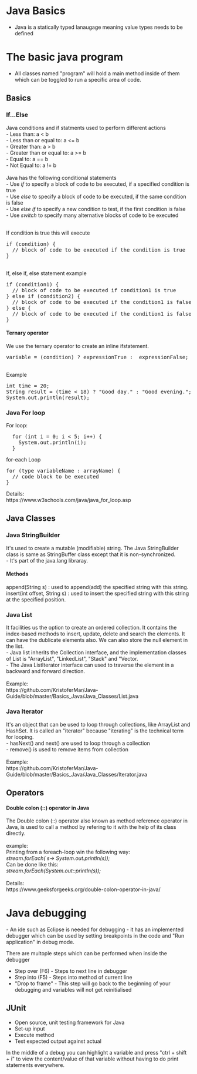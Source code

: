<h1>Java Basics</h1>

- Java is a statically typed lanaugage meaning value types needs to be defined

<h1>The basic java program</h1>

- All classes named "program" will hold a main method inside of them which can be toggled to run a specific area of code.

<!-- Java Basics -->
<h2>Basics</h2>

<h3>If...Else</h3>
Java conditions and if statments used to perform different actions<br>
- Less than: a < b <br>
- Less than or equal to: a <= b <br>
- Greater than: a > b <br>
- Greater than or equal to: a >= b <br>
- Equal to: a == b <br>
- Not Equal to: a != b <br>

<br>
Java has the following conditional statements<br>
- Use <i>if</i> to specify a block of code to be executed, if a specified condition is true <br>
- Use <i>else</i> to specify a block of code to be executed, if the same condition is false <br>
- Use <i>else if</i> to specify a new condition to test, if the first condition is false <br>
- Use <i>switch</i> to specify many alternative blocks of code to be executed <br>
<br>

If condition is true this will execute <br>
<pre>
if (condition) {
  // block of code to be executed if the condition is true
}
</pre>

<br>
If, else if, else statement example <br>
<pre>
if (condition1) {
  // block of code to be executed if condition1 is true
} else if (condition2) {
  // block of code to be executed if the condition1 is false and condition2 is true
} else {
  // block of code to be executed if the condition1 is false and condition2 is false
}
</pre>

<h4>Ternary operator</h4>
We use the ternary operator to create an inline ifstatement. <br>
<pre>
variable = (condition) ? expressionTrue :  expressionFalse;
</pre><br>
Example<br>
<pre>
int time = 20;
String result = (time < 18) ? "Good day." : "Good evening.";
System.out.println(result);
</pre>





<h3>Java For loop</h3>
For loop: <br>
<pre>
  for (int i = 0; i < 5; i++) {
    System.out.println(i);
  }
</pre>
<p>for-each Loop</p>
<pre>
for (type variableName : arrayName) {
  // code block to be executed
}
</pre>
Details: <br>
https://www.w3schools.com/java/java_for_loop.asp


<!-- Java Classes -->
<h2>Java Classes</h2>
<h3>Java StringBuilder</h3>
It's used to create a mutable (modifiable) string. The Java StringBuilder class is same as StringBuffer class except that it is non-synchronized. <br>
- It's part of the java.lang libraray. <br>
<h4>Methods</h4>
append(String s)             : used to append(add) the specified string with this string. <br>
insert(int offset, String s) : used to insert the specified string with this string at the specified position. <br>

<h3>Java List</h3>
 It facilities us the option to create an ordered collection. It contains the index-based methods to insert, update, delete and search the elements. It can have the dublicate elements also. We can also store the null element in the list. <br>
- Java list inherits the Collection interface, and the implementation classes of List is "ArrayList", "LinkedList", "Stack" and "Vector. <br>
- The Java ListIterator interface can used to traverse the element in a backward and forward direction. <br>
<br>
Example: <br>
https://github.com/KristoferMar/Java-Guide/blob/master/Basics_Java/Java_Classes/List.java 

<br>
<h3>Java Iterator</h3>
It's an object that can be used to loop through collections, like ArrayList and HashSet. It is called an "iterator" because "iterating" is the technical term for looping. <br>
- hasNext() and next() are used to loop through a collection <br>
- remove() is used to remove items from collection <br>
<br>
Example: <br>
https://github.com/KristoferMar/Java-Guide/blob/master/Basics_Java/Java_Classes/Iterator.java


<br>
<h2>Operators</h2>
<h4>Double colon (::) operator in Java</h4>
The Double colon (::) operator also known as method reference operator in Java, is used to call a method by refering to it with the help of its class directly.<br><br>
example:<br>
Printing from a foreach-loop win the following way: <br>
<i>stream.forEach( s-> System.out.println(s));</i><br>
Can be done like this:<br>
<i>stream.forEach(System.out::println(s));</i> <br>
<br>
Details: <br>
https://www.geeksforgeeks.org/double-colon-operator-in-java/

<br>
<h1>Java debugging</h1>
- An ide such as Eclipse is needed for debugging - it has an implemented debugger which can be used by setting breakpoints in the code and "Run application" in debug mode.

There are multople steps which can be performed when inside the debugger
- Step over (F6) - Steps to next line in debugger
- Step into (F5) - Steps into method of current line
- "Drop to frame" - This step will go back to the beginning of your debugging and variables will not get reinitialised 


<h2>JUnit</h2>

- Open source, unit testing framework for Java
- Set-up input
- Execute method
- Test expected output against actual 

In the middle of a debug you can highlight a variable and press "ctrl + shift + i" to view the content/value of that variable without having to do print statements everywhere. 
